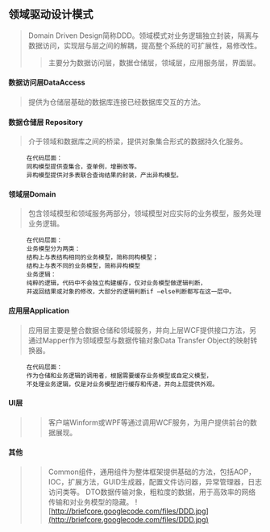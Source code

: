 ## 领域驱动设计模式 ##
> Domain Driven Design简称DDD。领域模式对业务逻辑独立封装，隔离与数据访问，实现层与层之间的解耦，提高整个系统的可扩展性，易修改性。
> > 主要分为数据访问层，数据仓储层，领域层，应用服务层，界面层。
#### 数据访问层DataAccess ####

> 提供为仓储层基础的数据库连接已经数据库交互的方法。
#### 数据仓储层 Repository ####
> 介于领域和数据库之间的桥梁，提供对象集合形式的数据持久化服务。
```
     在代码层面：
     同构模型提供查集合，查单例，增删改等。
     异构模型提供对多表联合查询结果的封装，产出异构模型。
```
#### 领域层Domain ####
> 包含领域模型和领域服务两部分，领域模型对应实际的业务模型，服务处理业务逻辑。
```
     在代码层面：
     业务模型分为两类：
     结构上与表结构相同的业务模型，简称同构模型；
     结构上与表不同的业务模型，简称异构模型
     业务逻辑：
     纯粹的逻辑，代码中不会独立构建缓存，仅对业务模型做逻辑判断，
     并返回结果或对象的修改，大部分的逻辑判断if –else判断都写在这一层中。
```
#### 应用层Application ####
> 应用层主要是整合数据仓储和领域服务，并向上层WCF提供接口方法，另通过Mapper作为领域模型与数据传输对象Data Transfer Object的映射转换器。
```
     在代码层面：
     作为仓储和业务逻辑的调用者，根据需要缓存业务模型或自定义模型，
     不处理业务逻辑，仅是对业务模型进行缓存和传递，并向上层提供外观。
```
#### UI层 ####
> > 客户端Winform或WPF等通过调用WCF服务，为用户提供前台的数据展现。
#### 其他 ####
> > Common组件，通用组件为整体框架提供基础的方法，包括AOP，IOC，扩展方法，GUID生成器，配置文件访问器，异常管理器，日志访问类等。
> > DTO数据传输对象，粗粒度的数据，用于高效率的网络传输和对业务模型的隐藏。
![http://briefcore.googlecode.com/files/DDD.jpg](http://briefcore.googlecode.com/files/DDD.jpg)